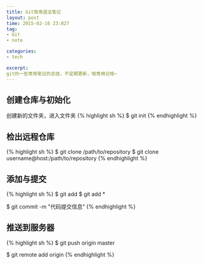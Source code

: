 ```yaml
---
title: Git常用语法笔记
layout: post
time: 2015-02-16 23:027
tag:
- Git
- note

categories:
- tech

excerpt:
git的一些常用笔记的总结，不定期更新，啥常用记啥~
---
```


## 创建仓库与初始化
创建新的文件夹，进入文件夹
{% highlight sh %}
$ git init
{% endhighlight %}

## 检出远程仓库
{% highlight sh %}
$ git clone /path/to/repository 
$ git clone username@host:/path/to/repository
{% endhighlight %}

## 添加与提交
{% highlight sh %}
$ git add <filename>
$ git add *

$ git commit -m "代码提交信息"
{% endhighlight %}

## 推送到服务器
{% highlight sh %}
$ git push origin master

$ git remote add origin <server>
{% endhighlight %}